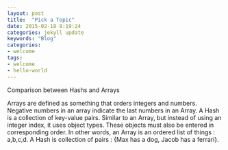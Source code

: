 ```yaml
---
layout: post
title:  "Pick a Topic"
date: 2015-02-18 8:19:24
categories: jekyll update
keywords: "Blog"
categories:
- welcome
tags:
- welcome
- hello-world
---
```


Comparison between Hashs and Arrays

Arrays are defined as something that orders integers and numbers. Negative numbers in an array indicate the last numbers in an Array. A Hash is a collection of key-value pairs. Similar to an Array, but instead of using an integer index, it uses object types. These objects must also be entered in corresponding order. In other words, an Array is an ordered list of things : a,b,c,d. A Hash is collection of pairs : {Max has a dog, Jacob has a ferrari}.